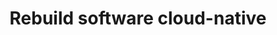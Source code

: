 ---
layout: tactic
title:  "Rebuild software cloud-native"
tags:   cloud-principles rebuilding
t-sort: "Awesome Tactic"
t-type: "Architectural Tactic"
categories: resource-adaptation
t-description: "Instead of migrating existing software, rebuilding the software cloud-native could save costs as the system becomes more efficient and optimally uses the underlying infrastructure. This tactic does not apply when the software is not owned by the consumer. It is difficult to generalize the effect of cloud-native software on energy consumption and, hence, should be assessed per case. "
t-participant: "Cloud consumer"
t-artifact: "Cloud software (abstract)"
t-context: "Public cloud"
t-feature: 
t-intent: "Rebuilding software cloud-native instead of migrating existing software to cloud,in order to optimize efficiency"
t-targetQA: "Efficiency"
t-relatedQA: "Cost-efficiency, energy-efficiency, performance"
t-measuredimpact: 
t-source: "Master Thesis “Architectural Tactics to Optimize Software for Energy Efficiency in the Public Cloud” by Sophie Vos"
t-source-doi: "N/A"
---